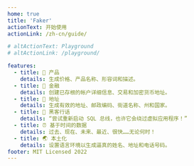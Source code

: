```yaml
---
home: true
title: 'Faker'
actionText: 开始使用
actionLink: /zh-cn/guide/

# altActionText: Playground
# altActionLink: /playground/

features:
  - title: 👠 产品
    details: 生成价格、产品名称、形容词和描述。
  - title: 💸 金融
    details: 创建已存根的帐户详细信息、交易和加密货币地址。
  - title: 💌 地址
    details: 生成有效的地址、邮政编码、街道名称、州和国家。
  - title: 👾 黑客行话
    details: “尝试重新启动 SQL 总线，也许它会绕过虚拟应用程序！”
  - title: ⏰ 基于时间的数据
    details: 过去、现在、未来、最近、很快……无论何时！
  - title: 🌏 本土化
    details: 设置语言环境以生成逼真的姓名、地址和电话号码。
footer: MIT Licensed 2022
---
```

